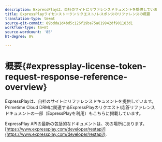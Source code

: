 ```yaml
---
description: ExpressPlayは、自社のサイトにリファレンスドキュメントを提供しています。 Primetime Cloud DRMに関連するExpressPlayのリクエスト/応答リファレンスドキュメントの一部（ExpressPlayを利用）もこちらに掲載しています。
title: ExpressPlayライセンストークンリクエスト/レスポンスのリファレンスの概要
translation-type: tm+mt
source-git-commit: 89bdda1d4bd5c126f19ba75a819942df901183d1
workflow-type: tm+mt
source-wordcount: '85'
ht-degree: 0%

---
```



# 概要{#expressplay-license-token-request-response-reference-overview}

ExpressPlayは、自社のサイトにリファレンスドキュメントを提供しています。 Primetime Cloud DRMに関連するExpressPlayのリクエスト/応答リファレンスドキュメントの一部（ExpressPlayを利用）もこちらに掲載しています。

ExpressPlay APIの最新の包括的なドキュメントは、次の場所にあります。[https://www.expressplay.com/developer/restapi/](https://www.expressplay.com/developer/restapi/).